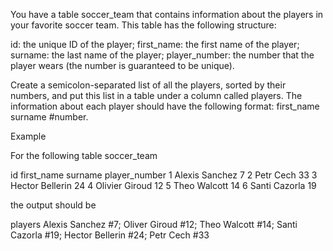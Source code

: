 You have a table soccer_team that contains information about the players in your favorite soccer team. This table has the following structure:

id: the unique ID of the player;
first_name: the first name of the player;
surname: the last name of the player;
player_number: the number that the player wears (the number is guaranteed to be unique).

Create a semicolon-separated list of all the players, sorted by their numbers, and put this list in a table under a column called players. The information about each player should have the following format: first_name surname #number.

Example

For the following table soccer_team

id	first_name	surname	    player_number
1	Alexis	    Sanchez	    7
2	Petr	    Cech	    33
3	Hector	    Bellerin	24
4	Olivier	    Giroud	    12
5	Theo	    Walcott	    14
6	Santi	    Cazorla	    19

the output should be

players
Alexis Sanchez #7; Oliver Giroud #12; Theo Walcott #14; Santi Cazorla #19; Hector Bellerin #24; Petr Cech #33